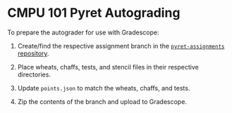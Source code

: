 # CMPU 101 Pyret Autograding

To prepare the autograder for use with Gradescope:

1. Create/find the respective assignment branch in the [`pyret-assignments`
repository](https://github.com/Vassar-CS101/pyret-assignments).

2. Place wheats, chaffs, tests, and stencil files in their respective
directories.

3. Update `points.json` to match the wheats, chaffs, and tests.

4. Zip the contents of the branch and upload to Gradescope.

